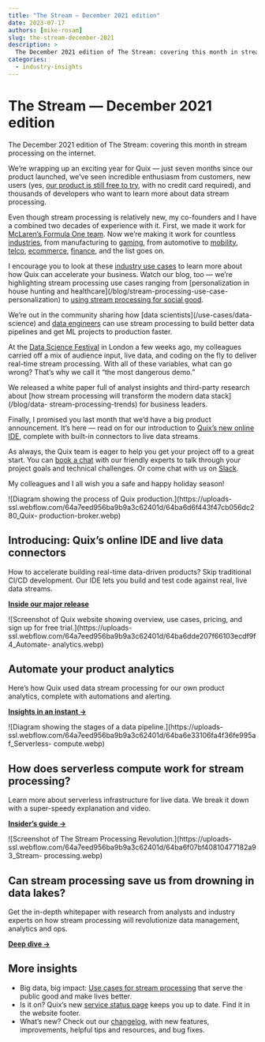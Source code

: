 ```yaml
---
title: "The Stream — December 2021 edition"
date: 2023-07-17
authors: [mike-rosam]
slug: the-stream-december-2021
description: >
  The December 2021 edition of The Stream: covering this month in stream processing on the internet.
categories:
  - industry-insights
---
```


# The Stream — December 2021 edition

The December 2021 edition of The Stream: covering this month in stream processing on the internet.

<!-- more -->

We’re wrapping up an exciting year for Quix — just seven months since our
product launched, we’ve seen incredible enthusiasm from customers, new users
(yes, [our product is still free to try](https://quix.io/signup), with no
credit card required), and thousands of developers who want to learn more
about data stream processing.

Even though stream processing is relatively new, my co-founders and I have a
combined two decades of experience with it. First, we made it work for
[McLaren’s Formula One team](/company). Now we’re making it work for countless
[industries](/use-cases), from manufacturing to [gaming](/use-cases/gaming),
from automotive to [mobility](/use-cases/mobility), [telco](/use-cases/telco),
[ecommerce](/use-cases/ecommerce), [finance](/use-cases/finance), and the list
goes on.

I encourage you to look at these [industry use cases](/use-cases) to learn
more about how Quix can accelerate your business. Watch our blog, too — we’re
highlighting stream processing use cases ranging from [personalization in
house hunting and healthcare](/blog/stream-processing-use-case-
personalization) to [using stream processing for social
good](https://quix.io/blog/big-data-for-public-good/).

We’re out in the community sharing how [data scientists](/use-cases/data-
science) and [data engineers](/use-cases/data-engineering) can use stream
processing to build better data pipelines and get ML projects to production
faster.

At the [Data Science Festival](https://www.datasciencefestival.com/) in London
a few weeks ago, my colleagues carried off a mix of audience input, live data,
and coding on the fly to deliver real-time stream processing. With all of
these variables, what can go wrong? That’s why we call it “the most dangerous
demo.”

We released a white paper full of analyst insights and third-party research
about [how stream processing will transform the modern data stack](/blog/data-
stream-processing-trends) for business leaders.

Finally, I promised you last month that we’d have a big product announcement.
It’s here — read on for our introduction to [Quix’s new online
IDE](/blog/release-stream-processing-online-ide), complete with built-in
connectors to live data streams.

As always, the Quix team is eager to help you get your project off to a great
start. You can [book a chat](https://calendly.com/clara-quix/30min) with our
friendly experts to talk through your project goals and technical challenges.
Or come chat with us on [Slack](http://quix.io/slack-invite).

My colleagues and I all wish you a safe and happy holiday season!  

![Diagram showing the process of Quix production.](https://uploads-
ssl.webflow.com/64a7eed956ba9b9a3c62401d/64ba6d6f443f47cb056dc280_Quix-
production-broker.webp)

## Introducing: Quix’s online IDE and live data connectors

How to accelerate building real-time data-driven products? Skip traditional
CI/CD development. Our IDE lets you build and test code against real, live
data streams.  

[**Inside our major release**](/blog/release-stream-processing-online-ide)

![Screenshot of Quix website showing overview, use cases, pricing, and sign up
for free trial.](https://uploads-
ssl.webflow.com/64a7eed956ba9b9a3c62401d/64ba6dde207f66103ecdf9f4_Automate-
analytics.webp)

## Automate your product analytics

Here’s how Quix used data stream processing for our own product analytics,
complete with automations and alerting.

[**Insights in an instant →**](/blog/case-study-product-analytics)

![Diagram showing the stages of a data pipeline.](https://uploads-
ssl.webflow.com/64a7eed956ba9b9a3c62401d/64ba6e33106fa4f36fe995af_Serverless-
compute.webp)

## How does serverless compute work for stream processing?

Learn more about serverless infrastructure for live data. We break it down
with a super-speedy explanation and video.

[**Insider’s guide →**](/blog/serverless-compute-video-explainer)

![Screenshot of The Stream Processing Revolution.](https://uploads-
ssl.webflow.com/64a7eed956ba9b9a3c62401d/64ba6f07bf40810477182a93_Stream-
processing.webp)

## Can stream processing save us from drowning in data lakes?

Get the in-depth whitepaper with research from analysts and industry experts
on how stream processing will revolutionize data management, analytics and
ops.

[**Deep dive →**](/blog/data-stream-processing-trends)

## More insights

  * Big data, big impact: [Use cases for stream processing](/blog/big-data-for-public-good) that serve the public good and make lives better.
  * Is it on? Quix’s new [service status page](https://status.quix.ai/?__hstc=175542013.47788df652e6c40c4f592430dcaa100f.1686578338159.1689418230899.1689568336719.24&__hssc=175542013.51.1689568336719&__hsfp=524412920) keeps you up to date. Find it in the website footer.
  * What’s new? Check out our [changelog](/changelog), with new features, improvements, helpful tips and resources, and bug fixes.





